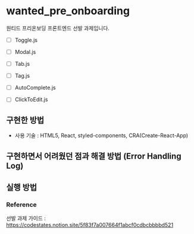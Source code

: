 # wanted_pre_onboarding

원티드 프리온보딩 프론트엔드 선발 과제입니다.

- [ ] Toggle.js
- [ ] Modal.js
- [ ] Tab.js
- [ ] Tag.js
- [ ] AutoComplete.js
- [ ] ClickToEdit.js


## 구현한 방법
- 사용 기술 : HTML5, React, styled-components, CRA(Create-React-App) 


## 구현하면서 어려웠던 점과 해결 방법 (Error Handling Log)

## 실행 방법


### Reference 

선발 과제 가이드 :  
https://codestates.notion.site/5f83f7a007664f1abcf0cdbcbbbbd521
